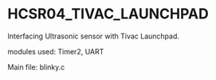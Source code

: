 # HCSR04_TIVAC_LAUNCHPAD

Interfacing Ultrasonic sensor with Tivac Launchpad.

modules used: Timer2, UART

Main file: blinky.c
